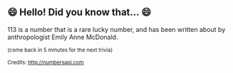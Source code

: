 ## 😄 Hello! Did you know that... 😄
113 is a number that is a rare lucky number, and has been written about by anthropologist Emily Anne McDonald.

<sup>(come back in 5 minutes for the next trivia)</sup>


<sup>Credits: http://numbersapi.com</sup>

